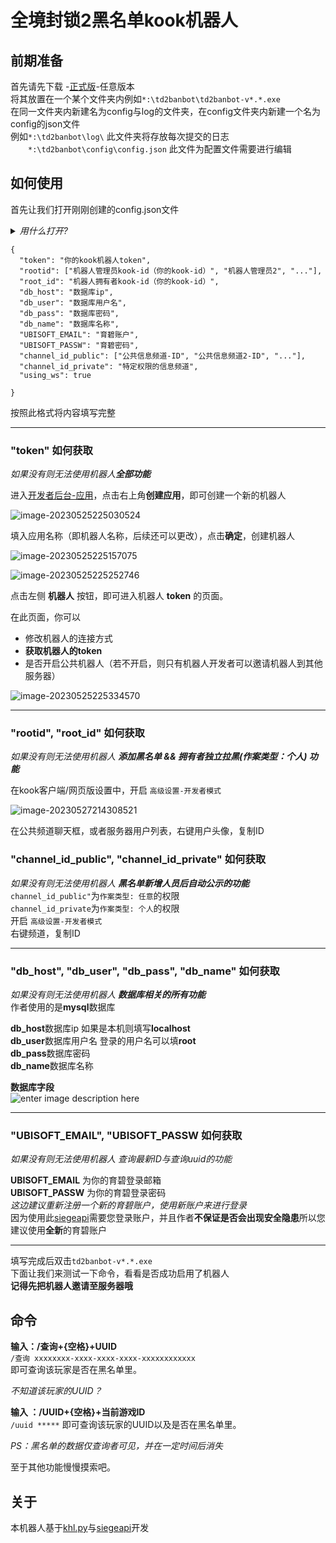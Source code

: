 
# 全境封锁2黑名单kook机器人
## 前期准备
首先请先下载 -[正式版](https://github.com/Albertette/td2ban-private/releases)-任意版本  
将其放置在一个某个文件夹内例如`*:\td2banbot\td2banbot-v*.*.exe`  
在同一文件夹内新建名为config与log的文件夹，在config文件夹内新建一个名为config的json文件  
例如`*:\td2banbot\log\` 此文件夹将存放每次提交的日志  
　　`*:\td2banbot\config\config.json` 此文件为配置文件需要进行编辑
## 如何使用
首先让我们打开刚刚创建的config.json文件   
<details>
<summary> <em>用什么打开? </em></summary>
Windows 自带的记事本或者其他文本编辑器  
</details> 

```
{
  "token": "你的kook机器人token",
  "rootid": ["机器人管理员kook-id（你的kook-id）", "机器人管理员2", "..."],
  "root_id": "机器人拥有者kook-id（你的kook-id）",
  "db_host": "数据库ip",
  "db_user": "数据库用户名",
  "db_pass": "数据库密码",
  "db_name": "数据库名称",
  "UBISOFT_EMAIL": "育碧账户",
  "UBISOFT_PASSW": "育碧密码",
  "channel_id_public": ["公共信息频道-ID", "公共信息频道2-ID", "..."],
  "channel_id_private": "特定权限的信息频道",
  "using_ws": true

}
``` 
按照此格式将内容填写完整  
***
### "token" 如何获取  

*如果没有则无法使用机器人**全部功能***  

进入[开发者后台-应用](https://developer.kookapp.cn/app/index)，点击右上角**创建应用**，即可创建一个新的机器人  

![image-20230525225030524](https://khl-py.eu.org/assets/img/image-20230525225030524.76fee368.png)  

填入应用名称（即机器人名称，后续还可以更改），点击**确定**，创建机器人  

![image-20230525225157075](https://khl-py.eu.org/assets/img/image-20230525225157075.6addb17b.png)  

![image-20230525225252746](https://khl-py.eu.org/assets/img/image-20230525225252746.4648518c.png)  

点击左侧  **机器人**  按钮，即可进入机器人 **token** 的页面。  

在此页面，你可以  
  
-   修改机器人的连接方式  
-   **获取机器人的token**  
-   是否开启公共机器人（若不开启，则只有机器人开发者可以邀请机器人到其他服务器）  

![image-20230525225334570](https://khl-py.eu.org/assets/img/image-20230525225334570.a84d3d9d.png)

***
### "rootid", "root_id" 如何获取  

*如果没有则无法使用机器人 **添加黑名单 && 拥有者独立拉黑(作案类型：个人) 功能***  
  
在kook客户端/网页版设置中，开启  `高级设置-开发者模式`  

![image-20230527214308521](https://khl-py.eu.org/assets/img/image-20230527214308521.cd459f00.png)

在公共频道聊天框，或者服务器用户列表，右键用户头像，复制ID  

### "channel_id_public", "channel_id_private" 如何获取  
*如果没有则无法使用机器人 **黑名单新增人员后自动公示的功能***  
`channel_id_public"`为`作案类型: 任意`的权限  
`channel_id_private`为`作案类型: 个人`的权限  
开启  `高级设置-开发者模式`  
右键频道，复制ID  
***
### "db_host",  "db_user", "db_pass", "db_name" 如何获取  
*如果没有则无法使用机器人 **数据库相关的所有功能***  
作者使用的是**mysql**数据库  

**db_host**数据库ip 如果是本机则填写**localhost**  
**db_user**数据库用户名 登录的用户名可以填**root**  
**db_pass**数据库密码   
**db_name**数据库名称  

**数据库字段**  
![enter image description here](https://github.com/Albertette/td2ban-private/blob/main/img/mysql-td2bantable.png)
***
### "UBISOFT_EMAIL",  "UBISOFT_PASSW 如何获取  
*如果没有则无法使用机器人 查询最新ID与查询uuid的功能*   
  
**UBISOFT_EMAIL** 为你的育碧登录邮箱  
**UBISOFT_PASSW** 为你的育碧登录密码  
*这边建议重新注册一个新的育碧账户，使用新账户来进行登录*  
因为使用此[siegeapi](https://github.com/CNDRD/siegeapi)需要您登录账户，并且作者**不保证是否会出现安全隐患**所以您建议使用**全新**的育碧账户  

***  
填写完成后双击`td2banbot-v*.*.exe`  
下面让我们来测试一下命令，看看是否成功启用了机器人  
 **记得先把机器人邀请至服务器哦**  
## 命令
**输入：/查询+{空格}+UUID**   
 `/查询 xxxxxxxx-xxxx-xxxx-xxxx-xxxxxxxxxxxx`   
 即可查询该玩家是否在黑名单里。  
   
  _不知道该玩家的UUID？_     
    
 **输入  ：/UUID+{空格}+当前游戏ID**    
   `/uuid *****` 即可查询该玩家的UUID以及是否在黑名单里。  
   
   *PS：黑名单的数据仅查询者可见，并在一定时间后消失* 
   
  至于其他功能慢慢摸索吧。
## 关于
本机器人基于[khl.py](https://github.com/TWT233/khl.py)与[siegeapi](https://github.com/CNDRD/siegeapi)开发
